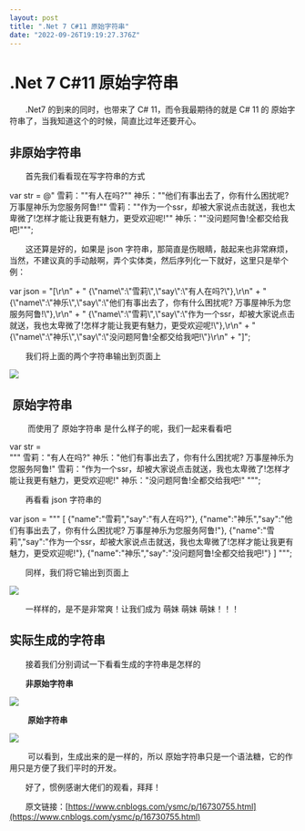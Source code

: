 ```yaml
---
layout: post
title: ".Net 7 C#11 原始字符串"
date: "2022-09-26T19:19:27.376Z"
---
```

.Net 7 C#11 原始字符串
=================

　　.Net7 的到来的同时，也带来了 C# 11，而令我最期待的就是 C# 11 的 原始字符串了，当我知道这个的时候，简直比过年还要开心。

非原始字符串
------

　　首先我们看看现在写字符串的方式

var str = @"
雪莉：""有人在吗?""
神乐：""他们有事出去了，你有什么困扰呢? 万事屋神乐为您服务阿鲁!""
雪莉：""作为一个ssr，却被大家说点击就送，我也太卑微了!怎样才能让我更有魅力，更受欢迎呢!""
神乐：""没问题阿鲁!全都交给我吧!""";

　　这还算是好的，如果是 json 字符串，那简直是伤眼睛，敲起来也非常麻烦，当然，不建议真的手动敲啊，弄个实体类，然后序列化一下就好，这里只是举个例：

var json = "\[\\r\\n" +
    "    {\\"name\\":\\"雪莉\\",\\"say\\":\\"有人在吗?\\"},\\r\\n" +
    "    {\\"name\\":\\"神乐\\",\\"say\\":\\"他们有事出去了，你有什么困扰呢? 万事屋神乐为您服务阿鲁!\\"},\\r\\n" +
    "    {\\"name\\":\\"雪莉\\",\\"say\\":\\"作为一个ssr，却被大家说点击就送，我也太卑微了!怎样才能让我更有魅力，更受欢迎呢!\\"},\\r\\n" +
    "    {\\"name\\":\\"神乐\\",\\"say\\":\\"没问题阿鲁!全都交给我吧!\\"}\\r\\n" +
    "\]";

　　我们将上面的两个字符串输出到页面上

![](https://img2022.cnblogs.com/blog/1897432/202209/1897432-20220926145638096-770387055.png)

 原始字符串
------

 　　而使用了 原始字符串 是什么样子的呢，我们一起来看看吧

var str =   
"""
雪莉："有人在吗?"
神乐："他们有事出去了，你有什么困扰呢? 万事屋神乐为您服务阿鲁!"
雪莉："作为一个ssr，却被大家说点击就送，我也太卑微了!怎样才能让我更有魅力，更受欢迎呢!"
神乐："没问题阿鲁!全都交给我吧!"
""";

　　再看看 json 字符串的

var json = 
"""
\[
    {"name":"雪莉","say":"有人在吗?"},
    {"name":"神乐","say":"他们有事出去了，你有什么困扰呢? 万事屋神乐为您服务阿鲁!"},
    {"name":"雪莉","say":"作为一个ssr，却被大家说点击就送，我也太卑微了!怎样才能让我更有魅力，更受欢迎呢!"},
    {"name":"神乐","say":"没问题阿鲁!全都交给我吧!"}
\]
""";

　　同样，我们将它输出到页面上

![](https://img2022.cnblogs.com/blog/1897432/202209/1897432-20220926145741129-967040986.png)

　　一样样的，是不是非常爽！让我们成为 萌妹 萌妹 萌妹！！！

实际生成的字符串
--------

　　接着我们分别调试一下看看生成的字符串是怎样的

　　**非原始字符串**

![](https://img2022.cnblogs.com/blog/1897432/202209/1897432-20220926151135991-1825130135.png)

 　　**原始字符串**

![](https://img2022.cnblogs.com/blog/1897432/202209/1897432-20220926151308134-1740147229.png)

 　　可以看到，生成出来的是一样的，所以 原始字符串只是一个语法糖，它的作用只是方便了我们平时的开发。

　　好了，惯例感谢大佬们的观看，拜拜！

　　原文链接：[https://www.cnblogs.com/ysmc/p/16730755.html](https://www.cnblogs.com/ysmc/p/16730755.html)